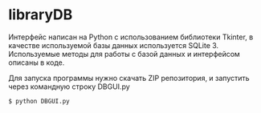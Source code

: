 # libraryDB

Интерфейс написан на Python с использованием библиотеки Tkinter, в качестве используемой базы данных используется SQLite 3. 
Используемые методы для работы с базой данных и интерфейсом описаны в коде.

Для запуска программы нужно скачать ZIP репозитория, и запустить через командную строку DBGUI.py

```
$ python DBGUI.py
```
